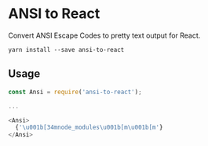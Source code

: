 # ANSI to React

Convert ANSI Escape Codes to pretty text output for React.

```
yarn install --save ansi-to-react
```

## Usage

```js
const Ansi = require('ansi-to-react');

...

<Ansi>
  {'\u001b[34mnode_modules\u001b[m\u001b[m'}
</Ansi>
```
